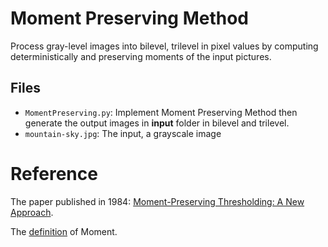 # Moment Preserving Method
Process gray-level images into bilevel, trilevel in pixel values by computing deterministically and preserving moments of the input pictures.

## Files
- `MomentPreserving.py`: Implement Moment Preserving Method then generate the output images in **input** folder in bilevel and trilevel.
- `mountain-sky.jpg`: The input, a grayscale image

# Reference
The paper published in 1984: [Moment-Preserving Thresholding: A New Approach](https://people.cs.nctu.edu.tw/~whtsai/Journal%20Paper%20PDFs/Tsai_CVGIP(journal)_1985.pdf).

The [definition](https://www.statisticshowto.datasciencecentral.com/what-is-a-moment/) of Moment.
